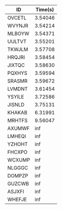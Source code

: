 |ID|Time(s)|
|-|-|
|OVCETL|3.54046|
|WVYNJR|3.54214|
|MLBOYW|3.54371|
|UULTVT|3.55201|
|TKWJLM|3.57708|
|HRQJRI|3.58454|
|JIXTQC|3.58630|
|PQXHYS|3.59594|
|SRASMR|3.59672|
|LVMDNT|3.61454|
|YSYILE|3.72586|
|JISNLD|3.75131|
|KHAKAB|6.31991|
|MRHTFS|9.56047|
|AXUMWF|inf|
|LMHEQI|inf|
|YZHOHT|inf|
|FHCXPO|inf|
|WCXUMP|inf|
|NLGGGC|inf|
|DOMPZP|inf|
|GUZCWB|inf|
|ASJXFI|inf|
|WHEFJE|inf|
